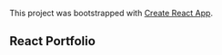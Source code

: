 This project was bootstrapped with [Create React App](https://github.com/facebook/create-react-app).

## React Portfolio

